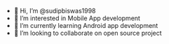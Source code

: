 - 👋 Hi, I’m @sudipbiswas1998
- 👀 I’m interested in Mobile App development
- 🌱 I’m currently learning Android app development
- 💞️ I’m looking to collaborate on open source project

<!---
sudipbiswas1998/sudipbiswas1998 is a ✨ special ✨ repository because its `README.md` (this file) appears on your GitHub profile.
You can click the Preview link to take a look at your changes.
--->
